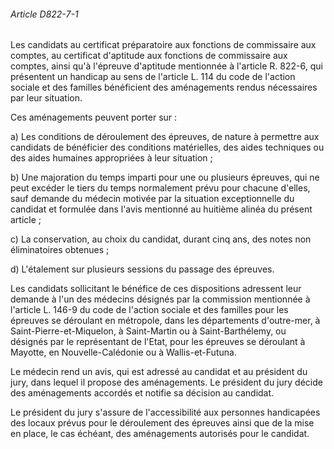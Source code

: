 ###### Article D822-7-1

Les candidats au certificat préparatoire aux fonctions de commissaire aux comptes, au certificat d'aptitude aux fonctions de commissaire aux comptes, ainsi qu'à l'épreuve d'aptitude mentionnée à l'article R. 822-6, qui présentent un handicap au sens de l'article L. 114 du code de l'action sociale et des familles bénéficient des aménagements rendus nécessaires par leur situation.

Ces aménagements peuvent porter sur :

a) Les conditions de déroulement des épreuves, de nature à permettre aux candidats de bénéficier des conditions matérielles, des aides techniques ou des aides humaines appropriées à leur situation ;

b) Une majoration du temps imparti pour une ou plusieurs épreuves, qui ne peut excéder le tiers du temps normalement prévu pour chacune d'elles, sauf demande du médecin motivée par la situation exceptionnelle du candidat et formulée dans l'avis mentionné au huitième alinéa du présent article ;

c) La conservation, au choix du candidat, durant cinq ans, des notes non éliminatoires obtenues ;

d) L'étalement sur plusieurs sessions du passage des épreuves.

Les candidats sollicitant le bénéfice de ces dispositions adressent leur demande à l'un des médecins désignés par la commission mentionnée à l'article L. 146-9 du code de l'action sociale et des familles pour les épreuves se déroulant en métropole, dans les départements d'outre-mer, à Saint-Pierre-et-Miquelon, à Saint-Martin ou à Saint-Barthélemy, ou désignés par le représentant de l'Etat, pour les épreuves se déroulant à Mayotte, en Nouvelle-Calédonie ou à Wallis-et-Futuna.

Le médecin rend un avis, qui est adressé au candidat et au président du jury, dans lequel il propose des aménagements. Le président du jury décide des aménagements accordés et notifie sa décision au candidat.

Le président du jury s'assure de l'accessibilité aux personnes handicapées des locaux prévus pour le déroulement des épreuves ainsi que de la mise en place, le cas échéant, des aménagements autorisés pour le candidat.

